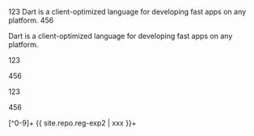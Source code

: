 123 Dart is a client-optimized language for developing fast apps on any platform. 456

Dart is a client-optimized language 
for developing fast apps on any platform.

<p>123</p>
<p>456</p>

<p>123</p>
 <p>456</p>

[^0-9]+
{{   site.repo.reg-exp2 | xxx }}+